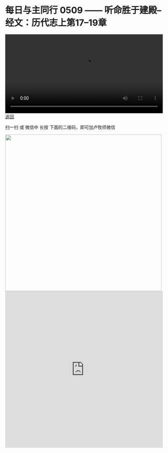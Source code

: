 # 每日与主同行 0509 —— 听命胜于建殿–经文：历代志上第17–19章

<video width='100%' controls src='https://go2024.simai.life/api?redirect=https://r2.savefamily.net/@pastorpaulqiankunlu618/AfdMpkp-AYg.mp4?metric=PastorLu%26keyword=webpage%26type=video%26bot=26%26to=webpage'></video>
<a href='../daily.html'> 返回 </a>
<p>扫一扫 或 微信中 长按 下面的二维码，即可加卢牧师微信</p>
<img src='https://r2.savefamily.net/OVagt1.JPG' width='500px' />



<iframe width="100%" height="500" src="https://www.youtube.com/embed/AfdMpkp-AYg?si=zz5OCgHQvyW71w8c&amp;controls=0" title="YouTube video player" frameborder="0" allow="accelerometer; autoplay; clipboard-write; encrypted-media; gyroscope; picture-in-picture; web-share" referrerpolicy="strict-origin-when-cross-origin" allowfullscreen></iframe>